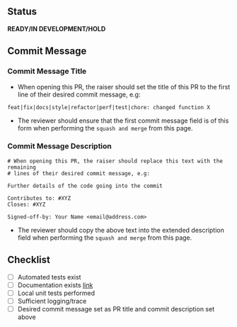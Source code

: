 ## Status
**READY/IN DEVELOPMENT/HOLD**

## Commit Message

### Commit Message Title
* When opening this PR, the raiser should set the title of this PR to the first line of their desired commit message, e.g:
```
feat|fix|docs|style|refactor|perf|test|chore: changed function X
```
* The reviewer should ensure that the first commit message field is of this form when performing the `squash and merge` from this page.

### Commit Message Description
```
# When opening this PR, the raiser should replace this text with the remaining
# lines of their desired commit message, e.g:

Further details of the code going into the commit

Contributes to: #XYZ
Closes: #XYZ

Signed-off-by: Your Name <email@address.com>
```
* The reviewer should copy the above text into the extended description field when performing the `squash and merge` from this page.

## Checklist
- [ ] Automated tests exist
- [ ] Documentation exists [link]()
- [ ] Local unit tests performed
- [ ] Sufficient logging/trace
- [ ] Desired commit message set as PR title and commit description set above
